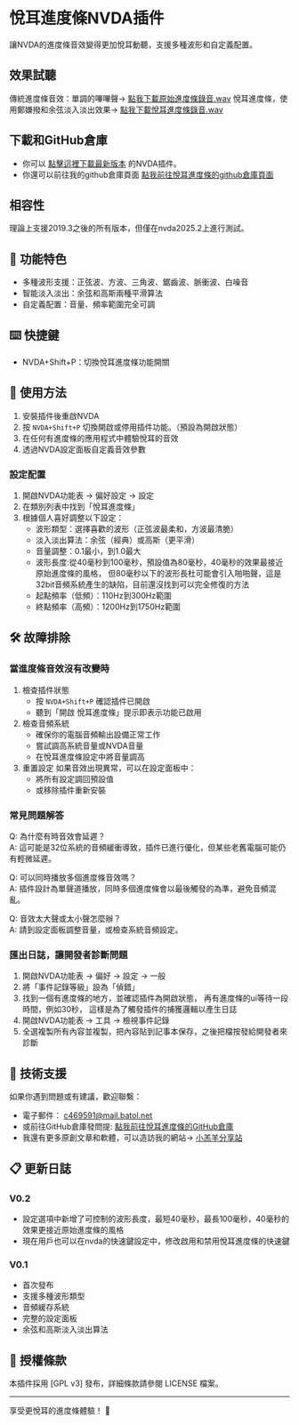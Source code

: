 # 悅耳進度條NVDA插件

讓NVDA的進度條音效變得更加悅耳動聽，支援多種波形和自定義配置。

## 效果試聽

傳統進度條音效：單調的嗶嗶聲→
[點我下載原始進度條錄音.wav](https://github.com/c469591/Pleasant-Progress-Bar/raw/main/listen/Original_progress_bar.wav)
悅耳進度條，使用鄭嫌撥和余弦淡入淡出效果→
[點我下載悅耳進度條錄音.wav](https://github.com/c469591/Pleasant-Progress-Bar/raw/main/listen/Pleasant_progress_bar.wav)


## 下載和GitHub倉庫

* 你可以
[點擊這裡下載最新版本](https://github.com/c469591/Pleasant-Progress-Bar/raw/main/pleasant_progress_bar_V0.1.nvda-addon)
的NVDA插件。
* 你還可以前往我的github倉庫頁面
[點我前往悅耳進度條的github倉庫頁面](https://github.com/c469591/Pleasant-Progress-Bar)

## 相容性

理論上支援2019.3之後的所有版本，但僅在nvda2025.2上進行測試。

## 🚀 功能特色

* 多種波形支援：正弦波、方波、三角波、鋸齒波、脈衝波、白噪音
* 智能淡入淡出：余弦和高斯兩種平滑算法
* 自定義配置：音量、頻率範圍完全可調


## ⌨️ 快捷鍵

* NVDA+Shift+P：切換悅耳進度條功能開關

## 🔧 使用方法


1. 安裝插件後重啟NVDA
1. 按 `NVDA+Shift+P` 切換開啟或停用插件功能。（預設為開啟狀態）
1. 在任何有進度條的應用程式中體驗悅耳的音效
1. 透過NVDA設定面板自定義音效參數

### 設定配置

1. 開啟NVDA功能表 → 偏好設定 → 設定
1. 在類別列表中找到「悅耳進度條」
1. 根據個人喜好調整以下設定：
   * 波形類型：選擇喜歡的波形（正弦波最柔和，方波最清脆）
   * 淡入淡出算法：余弦（經典）或高斯（更平滑）
   * 音量調整：0.1最小，到1.0最大
   * 波形長度:從40毫秒到100毫秒，預設值為80毫秒，40毫秒的效果最接近原始進度條的風格，
但80毫秒以下的波形長杜可能會引入啪啪聲，這是32bit音頻系統產生的缺陷，目前還沒找到可以完全修復的方法
   * 起點頻率（低頻）：110Hz到300Hz範圍
   * 終點頻率（高頻）：1200Hz到1750Hz範圍



## 🛠️ 故障排除

### 當進度條音效沒有改變時

1. 檢查插件狀態
   * 按 `NVDA+Shift+P` 確認插件已開啟
   * 聽到「開啟 悅耳進度條」提示即表示功能已啟用
1. 檢查音頻系統
   * 確保你的電腦音頻輸出設備正常工作
   * 嘗試調高系統音量或NVDA音量
   * 在悅耳進度條設定中將音量調高
1. 重置設定
如果音效出現異常，可以在設定面板中：
   * 將所有設定調回預設值
   * 或移除插件重新安裝

### 常見問題解答

Q: 為什麼有時音效會延遲？  
A: 這可能是32位系統的音頻緩衝導致，插件已進行優化，但某些老舊電腦可能仍有輕微延遲。

Q: 可以同時播放多個進度條音效嗎？  
A: 插件設計為單聲道播放，同時多個進度條會以最後觸發的為準，避免音頻混亂。

Q: 音效太大聲或太小聲怎麼辦？  
A: 請到設定面板調整音量，或檢查系統音頻設定。

### 匯出日誌，讓開發者診斷問題

   1. 開啟NVDA功能表 → 偏好 → 設定 → 一般
   1. 將「事件記錄等級」設為「偵錯」
   1. 找到一個有進度條的地方，並確認插件為開啟狀態，
再有進度條的ui等待一段時間，例如30秒，
這樣是為了觸發插件的捕獲邏輯以產生日誌
   1. 開啟NVDA功能表 → 工具 → 檢視事件記錄
   1. 全選複製所有內容並複製，把內容貼到記事本保存，之後把檔按發給開發者來診斷


## 🤝 技術支援

如果你遇到問題或有建議，歡迎聯繫：

* 電子郵件：
c469591@mail.batol.net
* 或前往GitHub倉庫發問提:
[點我前往悅耳進度條的GitHub倉庫](https://github.com/c469591/Pleasant-Progress-Bar)
* 我還有更多原創文章和軟體，可以造訪我的網站→
[小羔羊分享站](https://lamb.tw/)

## 📋 更新日誌

### V0.2


* 設定選項中新增了可控制的波形長度，最短40毫秒，最長100毫秒，40毫秒的效果更接近原始進度條的風格
* 現在用戶也可以在nvda的快速鍵設定中，修改啟用和禁用悅耳進度條的快速鍵


### V0.1

* 首次發布
* 支援多種波形類型
* 音頻緩存系統
* 完整的設定面板
* 余弦和高斯淡入淡出算法


## 📝 授權條款

本插件採用 [GPL v3] 發布，詳細條款請參閱 LICENSE 檔案。

---

享受更悅耳的進度條體驗！ 🎵